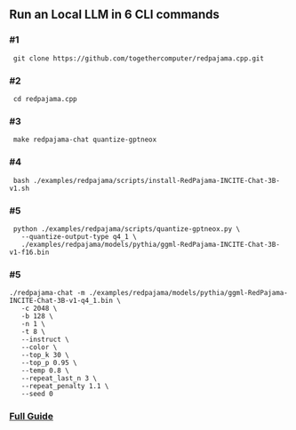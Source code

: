 ## Run an Local LLM in 6 CLI commands
    
### #1

     git clone https://github.com/togethercomputer/redpajama.cpp.git
     
### #2
    
     cd redpajama.cpp
     
### #3
     
     make redpajama-chat quantize-gptneox
     
### #4
     bash ./examples/redpajama/scripts/install-RedPajama-INCITE-Chat-3B-v1.sh
     
### #5
     python ./examples/redpajama/scripts/quantize-gptneox.py \
       --quantize-output-type q4_1 \
       ./examples/redpajama/models/pythia/ggml-RedPajama-INCITE-Chat-3B-v1-f16.bin
       
### #5

    ./redpajama-chat -m ./examples/redpajama/models/pythia/ggml-RedPajama-INCITE-Chat-3B-v1-q4_1.bin \
       -c 2048 \
       -b 128 \
       -n 1 \
       -t 8 \
       --instruct \
       --color \
       --top_k 30 \
       --top_p 0.95 \
       --temp 0.8 \
       --repeat_last_n 3 \
       --repeat_penalty 1.1 \
       --seed 0

### [Full Guide](https://www.together.xyz/blog/redpajama-3b-updates)
